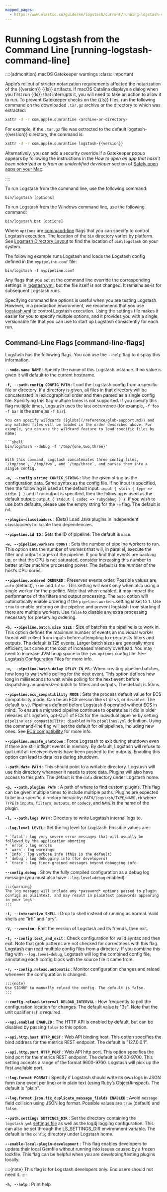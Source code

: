 ```yaml
---
mapped_pages:
  - https://www.elastic.co/guide/en/logstash/current/running-logstash-command-line.html
---
```


# Running Logstash from the Command Line [running-logstash-command-line]

::::{admonition} macOS Gatekeeper warnings
:class: important

Apple’s rollout of stricter notarization requirements affected the notarization of the {{version}} {{ls}} artifacts. If macOS Catalina displays a dialog when you first run {{ls}} that interrupts it, you will need to take an action to allow it to run. To prevent Gatekeeper checks on the {{ls}} files, run the following command on the downloaded `.tar.gz` archive or the directory to which was extracted:

```sh
xattr -d -r com.apple.quarantine <archive-or-directory>
```

For example, if the `.tar.gz` file was extracted to the default logstash-{{version}} directory, the command is:

```sh subs=true
xattr -d -r com.apple.quarantine logstash-{{version}}
```

Alternatively, you can add a security override if a Gatekeeper popup appears by following the instructions in the *How to open an app that hasn’t been notarized or is from an unidentified developer* section of [Safely open apps on your Mac](https://support.apple.com/en-us/HT202491).

::::


To run Logstash from the command line, use the following command:

```shell
bin/logstash [options]
```

To run Logstash from the Windows command line, use the following command:

```shell
bin/logstash.bat [options]
```

Where `options` are [command-line](#command-line-flags) flags that you can specify to control Logstash execution. The location of the `bin` directory varies by platform. See [Logstash Directory Layout](/reference/dir-layout.md) to find the location of `bin\logstash` on your system.

The following example runs Logstash and loads the Logstash config defined in the `mypipeline.conf` file:

```shell
bin/logstash -f mypipeline.conf
```

Any flags that you set at the command line override the corresponding settings in [logstash.yml](/reference/logstash-settings-file.md), but the file itself is not changed. It remains as-is for subsequent Logstash runs.

Specifying command line options is useful when you are testing Logstash. However, in a production environment, we recommend that you use [logstash.yml](/reference/logstash-settings-file.md) to control Logstash execution. Using the settings file makes it easier for you to specify multiple options, and it provides you with a single, versionable file that you can use to start up Logstash consistently for each run.

## Command-Line Flags [command-line-flags]

Logstash has the following flags. You can use the `--help` flag to display this information.

**`--node.name NAME`**
:   Specify the name of this Logstash instance. If no value is given it will default to the current hostname.

**`-f, --path.config CONFIG_PATH`**
:   Load the Logstash config from a specific file or directory. If a directory is given, all files in that directory will be concatenated in lexicographical order and then parsed as a single config file. Specifying this flag multiple times is not supported. If you specify this flag multiple times, Logstash uses the last occurrence (for example, `-f foo -f bar` is the same as `-f bar`).

    You can specify wildcards ([globs](/reference/glob-support.md)) and any matched files will be loaded in the order described above. For example, you can use the wildcard feature to load specific files by name:

    ```shell
    bin/logstash --debug -f '/tmp/{one,two,three}'
    ```

    With this command, Logstash concatenates three config files, `/tmp/one`, `/tmp/two`, and `/tmp/three`, and parses them into a single config.


**`-e, --config.string CONFIG_STRING`**
:   Use the given string as the configuration data. Same syntax as the config file. If no input is specified, then the following is used as the default input: `input { stdin { type => stdin } }` and if no output is specified, then the following is used as the default output: `output { stdout { codec => rubydebug } }`. If you wish to use both defaults, please use the empty string for the `-e` flag. The default is nil.

**`--plugin-classloaders`**
:   (Beta) Load Java plugins in independent classloaders to isolate their dependencies.

**`--pipeline.id ID`**
:   Sets the ID of pipeline. The default is `main`.

**`-w, --pipeline.workers COUNT`**
:   Sets the number of pipeline workers to run. This option sets the number of workers that will, in parallel, execute the filter and output stages of the pipeline. If you find that events are backing up, or that  the CPU is not saturated, consider increasing this number to better utilize machine processing power. The default is the number of the host’s CPU cores.

**`--pipeline.ordered ORDERED`**
:   Preserves events order. Possible values are `auto` (default), `true` and `false`. This setting will work only when also using a single worker for the pipeline. Note that when enabled, it may impact the performance of the filters and output processing. The `auto` option will automatically enable ordering if the `pipeline.workers` setting is set to `1`. Use `true` to enable ordering on the pipeline and prevent logstash from starting if there are multiple workers. Use `false` to disable any extra processing necessary for preserving ordering.

**`-b, --pipeline.batch.size SIZE`**
:   Size of batches the pipeline is to work in. This option defines the maximum number of events an individual worker thread will collect from inputs before attempting to execute its filters and outputs. The default is 125 events. Larger batch sizes are generally more efficient, but come at the cost of increased memory overhead. You may need to increase JVM heap space in the `jvm.options` config file. See [Logstash Configuration Files](/reference/config-setting-files.md) for more info.

**`-u, --pipeline.batch.delay DELAY_IN_MS`**
:   When creating pipeline batches, how long to wait while polling for the next event. This option defines how long in milliseconds to wait while polling for the next event before dispatching an undersized batch to filters and outputs. The default is 50ms.

**`--pipeline.ecs_compatibility MODE`**
:   Sets the process default value for  ECS compatibility mode. Can be an ECS version like `v1` or `v8`, or `disabled`. The default is `v8`. Pipelines defined before Logstash 8 operated without ECS in mind. To ensure a migrated pipeline continues to operate as it did in older releases of Logstash, opt-OUT of ECS for the individual pipeline by setting `pipeline.ecs_compatibility: disabled` in its `pipelines.yml` definition. Using the command-line flag will set the default for *all* pipelines, including new ones. See [ECS compatibility](/reference/ecs-ls.md#ecs-compatibility) for more info.

**`--pipeline.unsafe_shutdown`**
:   Force Logstash to exit during shutdown even if there are still inflight events in memory. By default, Logstash will refuse to quit until all received events have been pushed to the outputs. Enabling this option can lead to data loss during shutdown.

**`--path.data PATH`**
:   This should point to a writable directory. Logstash will use this directory whenever it needs to store data. Plugins will also have access to this path. The default is the `data` directory under Logstash home.

**`-p, --path.plugins PATH`**
:   A path of where to find custom plugins. This flag can be given multiple times to include multiple paths. Plugins are expected to be in a specific directory hierarchy: `PATH/logstash/TYPE/NAME.rb` where `TYPE` is `inputs`, `filters`, `outputs`, or `codecs`, and `NAME` is the name of the plugin.

**`-l, --path.logs PATH`**
:   Directory to write Logstash internal logs to.

**`--log.level LEVEL`**
:   Set the log level for Logstash. Possible values are:

    * `fatal`: log very severe error messages that will usually be followed by the application aborting
    * `error`: log errors
    * `warn`: log warnings
    * `info`: log verbose info (this is the default)
    * `debug`: log debugging info (for developers)
    * `trace`: log finer-grained messages beyond debugging info


**`--config.debug`**
:   Show the fully compiled configuration as a debug log message (you must also have `--log.level=debug` enabled).

    :::{warning}
    The log message will include any *password* options passed to plugin configs as plaintext, and may result in plaintext passwords appearing in your logs!
    :::

**`-i, --interactive SHELL`**
:   Drop to shell instead of running as normal. Valid shells are "irb" and "pry".

**`-V, --version`**
:   Emit the version of Logstash and its friends, then exit.

**`-t, --config.test_and_exit`**
:   Check configuration for valid syntax and then exit. Note that grok patterns are not checked for correctness with this flag. Logstash can read multiple config files from a directory. If you combine this flag with `--log.level=debug`, Logstash will log the combined config file, annotating each config block with the source file it came from.

**`-r, --config.reload.automatic`**
:   Monitor configuration changes and reload whenever the configuration is changed.

    :::{note}
    Use SIGHUP to manually reload the config. The default is false.
    :::

**`--config.reload.interval RELOAD_INTERVAL`**
:   How frequently to poll the configuration location for changes. The default value is "3s". Note that the unit qualifier (`s`) is required.

**`--api.enabled ENABLED`**
:   The HTTP API is enabled by default, but can be disabled by passing `false` to this option.

**`--api.http.host HTTP_HOST`**
:   Web API binding host. This option specifies the bind address for the metrics REST endpoint. The default is "127.0.0.1".

**`--api.http.port HTTP_PORT`**
:   Web API http port. This option specifies the bind port for the metrics REST endpoint. The default is 9600-9700. This setting accepts a range of the format 9600-9700. Logstash will pick up the first available port.

**`--log.format FORMAT`**
:   Specify if Logstash should write its own logs in JSON form (one event per line) or in plain text (using Ruby’s Object#inspect). The default is "plain".

**`--log.format.json.fix_duplicate_message_fields ENABLED`**
:   Avoid `message` field collision using JSON log format. Possible values are `true` (default) and `false`.

**`--path.settings SETTINGS_DIR`**
:   Set the directory containing the `logstash.yml` [settings file](/reference/logstash-settings-file.md) as well as the log4j logging configuration. This can also be set through the LS_SETTINGS_DIR environment variable. The default is the `config` directory under Logstash home.

**`--enable-local-plugin-development`**
:   This flag enables developers to update their local Gemfile without running into issues caused by a frozen lockfile. This flag can be helpful when you are developing/testing plugins locally.

::::{note}
This flag is for Logstash developers only. End users should not need it.
::::


**`-h, --help`**
:   Print help


